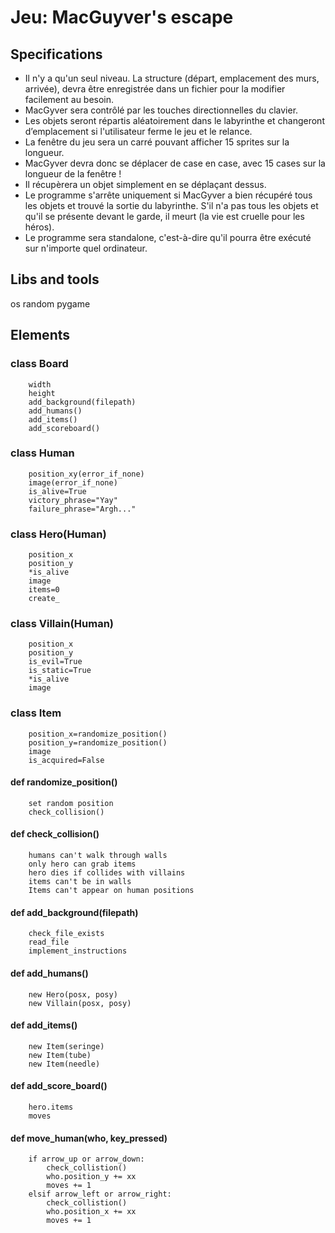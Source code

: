 # Jeu: MacGuyver's escape

## Specifications

- Il n'y a qu'un seul niveau. La structure (départ, emplacement des murs, arrivée), devra être enregistrée dans un fichier pour la modifier facilement au besoin.
- MacGyver sera contrôlé par les touches directionnelles du clavier.
- Les objets seront répartis aléatoirement dans le labyrinthe et changeront d’emplacement si l'utilisateur ferme le jeu et le relance.
- La fenêtre du jeu sera un carré pouvant afficher 15 sprites sur la longueur.
- MacGyver devra donc se déplacer de case en case, avec 15 cases sur la longueur de la fenêtre !
- Il récupèrera un objet simplement en se déplaçant dessus.
- Le programme s'arrête uniquement si MacGyver a bien récupéré tous les objets et trouvé la sortie du labyrinthe. S'il n'a pas tous les objets et qu'il se présente devant le garde, il meurt (la vie est cruelle pour les héros).
- Le programme sera standalone, c'est-à-dire qu'il pourra être exécuté sur n'importe quel ordinateur.

## Libs and tools
os
random
pygame


## Elements

### class Board

        width
        height
        add_background(filepath)
        add_humans()
        add_items()
        add_scoreboard()


### class Human

        position_xy(error_if_none)
        image(error_if_none)
        is_alive=True
        victory_phrase="Yay"
        failure_phrase="Argh..."


### class Hero(Human)

        position_x
        position_y
        *is_alive
        image
        items=0
        create_


### class Villain(Human)

        position_x
        position_y
        is_evil=True
        is_static=True
        *is_alive
        image


### class Item

        position_x=randomize_position()
        position_y=randomize_position()
        image
        is_acquired=False


#### def randomize_position()
        set random position
        check_collision()

#### def check_collision()
        humans can't walk through walls
        only hero can grab items
        hero dies if collides with villains
        items can't be in walls
        Items can't appear on human positions

#### def add_background(filepath)
        check_file_exists
        read_file
        implement_instructions

#### def add_humans()
        new Hero(posx, posy)
        new Villain(posx, posy)

#### def add_items()
        new Item(seringe)
        new Item(tube)
        new Item(needle)
        
#### def add_score_board()
        hero.items
        moves

#### def move_human(who, key_pressed)
        if arrow_up or arrow_down:
            check_collistion()
            who.position_y += xx
            moves += 1
        elsif arrow_left or arrow_right:
            check_collistion()
            who.position_x += xx
            moves += 1
